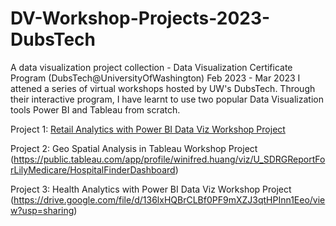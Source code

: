 # DV-Workshop-Projects-2023-DubsTech
A data visualization project collection - Data Visualization Certificate Program (DubsTech@UniversityOfWashington)
Feb 2023 - Mar 2023
I attened a series of virtual workshops hosted by UW's DubsTech. Through their interactive program, I have learnt to use two popular Data Visualization tools Power BI and Tableau from scratch.

Project 1: <a href="https://drive.google.com/file/d/1kIozLjKmmv3Z1yyqmzsKJvLncK51KnI2/view?usp=sharing" target="_blank"> Retail Analytics with Power BI Data Viz Workshop Project </a>

Project 2: Geo Spatial Analysis in Tableau Workshop Project (https://public.tableau.com/app/profile/winifred.huang/viz/U_SDRGReportForLilyMedicare/HospitalFinderDashboard)

Project 3: Health Analytics with Power BI Data Viz Workshop Project
(https://drive.google.com/file/d/136lxHQBrCLBf0PF9mXZJ3qtHPInn1Eeo/view?usp=sharing)
